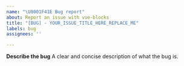 ```yaml
---
name: "\U0001F41E Bug report"
about: Report an issue with vue-blocks
title: "[BUG] - YOUR_ISSUE_TITLE_HERE_REPLACE_ME"
labels: bug
assignees: ''

---
```


**Describe the bug**
A clear and concise description of what the bug is.
